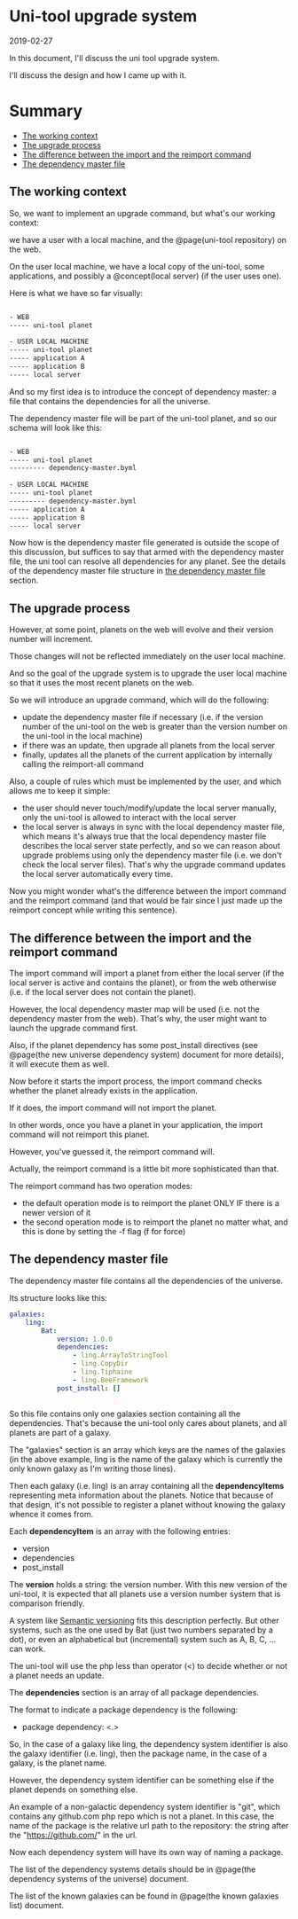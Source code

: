 Uni-tool upgrade system
=========================
2019-02-27



In this document, I'll discuss the uni tool upgrade system.

I'll discuss the design and how I came up with it.



Summary
=========

- [The working context](#the-working-context)
- [The upgrade process](#the-upgrade-process)
- [The difference between the import and the reimport command](#the-difference-between-the-import-and-the-reimport-command)
- [The dependency master file](#the-dependency-master-file)



The working context
--------------------

So, we want to implement an upgrade command, but what's our working context:

we have a user with a local machine, and the @page(uni-tool repository) on the web.

On the user local machine, we have a local copy of the uni-tool, some applications,
and possibly a @concept(local server) (if the user uses one).


Here is what we have so far visually:

```txt

- WEB
----- uni-tool planet
 
- USER LOCAL MACHINE
----- uni-tool planet 
----- application A 
----- application B 
----- local server 
```

And so my first idea is to introduce the concept of dependency master:
a file that contains the dependencies for all the universe.


The dependency master file will be part of the uni-tool planet, and so our schema will look like this:


```txt

- WEB
----- uni-tool planet
--------- dependency-master.byml
 
- USER LOCAL MACHINE
----- uni-tool planet 
--------- dependency-master.byml
----- application A 
----- application B 
----- local server 
```



Now how is the dependency master file generated is outside the scope of this discussion, but suffices to say that 
armed with the dependency master file, the uni tool can resolve all dependencies for any planet.
See the details of the dependency master file structure in [the dependency master file](#the-dependency-master-file) section.


The upgrade process
-----------------------

However, at some point, planets on the web will evolve and their version number will increment.

Those changes will not be reflected immediately on the user local machine.

And so the goal of the upgrade system is to upgrade the user local machine so that it uses the most recent planets on the web.


So we will introduce an upgrade command, which will do the following:


- update the dependency master file if necessary (i.e. if the version number of the uni-tool on the web is greater than the version number on the uni-tool in the local machine)
- if there was an update, then upgrade all planets from the local server 
- finally, updates all the planets of the current application by internally calling the reimport-all command


Also, a couple of rules which must be implemented by the user, and which allows me to keep it simple:

- the user should never touch/modify/update the local server manually, only the uni-tool is allowed to interact with the local server
- the local server is always in sync with the local dependency master file, which means it's always true that the local dependency master file describes
        the local server state perfectly, and so we can reason about upgrade problems using only the dependency master file (i.e. we don't check the local server
        files). That's why the upgrade command updates the local server automatically every time.  




Now you might wonder what's the difference between the import command and the reimport command (and that would be fair since I just made up the reimport concept while writing this sentence).


The difference between the import and the reimport command
--------------------

The import command will import a planet from either the local server (if the local server is active and contains the planet), or from the web otherwise (i.e. if the local server
does not contain the planet).

However, the local dependency master map will be used (i.e. not the dependency master from the web). 
That's why, the user might want to launch the upgrade command first.



Also, if the planet dependency has some post_install directives (see @page(the new universe dependency system) document for more details), it will execute them as well.

Now before it starts the import process, the import command checks whether the planet already exists in the application.

If it does, the import command will not import the planet.

In other words, once you have a planet in your application, the import command will not reimport this planet.


However, you've guessed it, the reimport command will.

Actually, the reimport command is a little bit more sophisticated than that.

The reimport command has two operation modes:


- the default operation mode is to reimport the planet ONLY IF there is a newer version of it
- the second operation mode is to reimport the planet no matter what, and this is done by setting the -f flag (f for force) 



The dependency master file
----------------

The dependency master file contains all the dependencies of the universe.

Its structure looks like this:

```yaml
galaxies:
    ling:
        Bat:
            version: 1.0.0
            dependencies:
                - ling.ArrayToStringTool   
                - ling.CopyDir   
                - ling.Tiphaine   
                - ling.BeeFramework
            post_install: []
                         
```



So this file contains only one galaxies section containing all the dependencies.
That's because the uni-tool only cares about planets, and all planets are part of a galaxy.

The "galaxies" section is an array which keys are the names of the galaxies (in the above example, ling
is the name of the galaxy which is currently the only known galaxy as I'm writing those lines). 

Then each galaxy (i.e. ling) is an array containing all the **dependencyItems** representing meta information about the planets.
Notice that because of that design, it's not possible to register a planet without knowing the galaxy whence it comes from.


Each **dependencyItem** is an array with the following entries:

- version
- dependencies
- post_install






The **version** holds a string: the version number.
With this new version of the uni-tool, it is expected that all planets use a version number system
that is comparison friendly.

A system like [Semantic versioning](https://semver.org/) fits this description perfectly.
But other systems, such as the one used by Bat (just two numbers separated by a dot), or even an alphabetical but (incremental) system
such as A, B, C, ... can work.

The uni-tool will use the php less than operator (<) to decide whether or not a planet needs an update.






The **dependencies** section is an array of all package dependencies.

The format to indicate a package dependency is the following:

- package dependency: <dependencySystemIdentifier> <.> <packageName>

So, in the case of a galaxy like ling, the dependency system identifier is also the galaxy identifier (i.e. ling),
then the package name, in the case of a galaxy, is the planet name.

However, the dependency system identifier can be something else if the planet depends on something else.

An example of a non-galactic dependency system identifier is "git", which contains any github.com php repo which is 
not a planet. In this case, the name of the package is the relative url path to the repository: the string 
after the "https://github.com/" in the url.

Now each dependency system will have its own way of naming a package.

The list of the dependency systems details should be in @page(the dependency systems of the universe) document.

The list of the known galaxies can be found in @page(the known galaxies list) document.

  













 




